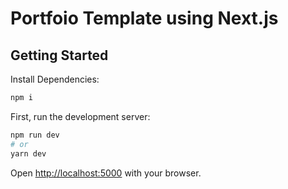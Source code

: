 # Portfoio Template using Next.js

## Getting Started
Install Dependencies:
```bash
npm i
```
First, run the development server:

```bash
npm run dev
# or
yarn dev
```

Open [http://localhost:5000](http://localhost:5000) with your browser.
